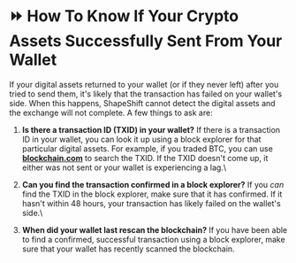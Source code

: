 # ⏩ How To Know If Your Crypto Assets Successfully Sent From Your Wallet

If your digital assets returned to your wallet (or if they never left) after you tried to send them, it's likely that the transaction has failed on your wallet's side. When this happens, ShapeShift cannot detect the digital assets and the exchange will not complete. A few things to ask are:

1. **Is there a transaction ID (TXID) in your wallet?** If there is a transaction ID in your wallet, you can look it up using a block explorer for that particular digital assets. For example, if you traded BTC, you can use [**blockchain.com**](https://blockchain.com/) to search the TXID. If the TXID doesn't come up, it either was not sent or your wallet is experiencing a lag.\

2. **Can you find the transaction confirmed in a block explorer?** If you _can_ find the TXID in the block explorer, make sure that it has confirmed. If it hasn't within 48 hours, your transaction has likely failed on the wallet's side.\

3. **When did your wallet last rescan the blockchain?** If you have been able to find a confirmed, successful transaction using a block explorer, make sure that your wallet has recently scanned the blockchain.
